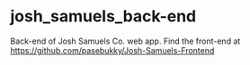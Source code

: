 # josh_samuels_back-end
Back-end of Josh Samuels Co. web app. Find the front-end at https://github.com/pasebukky/Josh-Samuels-Frontend
